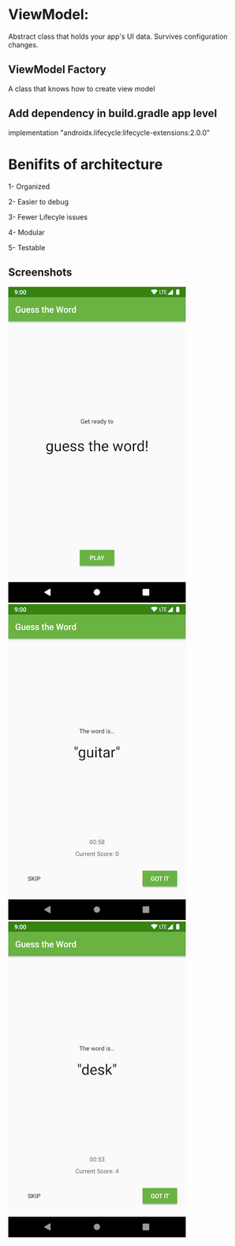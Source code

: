 
# ViewModel:
Abstract class that holds your app's UI data. Survives configuration changes.

## ViewModel Factory
A class that knows how to create view model


## Add dependency in build.gradle app level
implementation "androidx.lifecycle:lifecycle-extensions:2.0.0"

# Benifits of architecture

1- Organized

2- Easier to debug

3- Fewer Lifecyle issues

4- Modular

5- Testable


## Screenshots

![Screenshot 0](screenshots/screen0.png) ![Screenshot 1](screenshots/screen1.png) ![Screenshot 2](screenshots/screen2.png)

